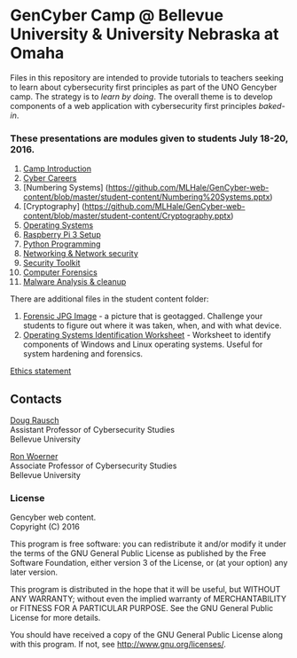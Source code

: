 # GenCyber Camp @ Bellevue University & University Nebraska at Omaha
Files in this repository are intended to provide tutorials to teachers seeking to learn about cybersecurity first principles as part of the UNO Gencyber camp. The strategy is to *learn by doing*. The overall theme is to develop components of a web application with cybersecurity first principles *baked-in*.

### These presentations are modules given to students July 18-20, 2016. 

1. [Camp Introduction](https://github.com/MLHale/GenCyber-web-content/blob/master/student-content/Gen-Cyber%20Intro%20-%202016.pptx)
2. [Cyber Careers](https://github.com/MLHale/GenCyber-web-content/blob/master/student-content/Cyber%20Resume.pptx)
3. [Numbering Systems] (https://github.com/MLHale/GenCyber-web-content/blob/master/student-content/Numbering%20Systems.pptx)
4. [Cryptography] (https://github.com/MLHale/GenCyber-web-content/blob/master/student-content/Cryptography.pptx)
3. [Operating Systems](https://github.com/MLHale/GenCyber-web-content/blob/master/student-content/Operating%20Systems.pptx)
4. [Raspberry Pi 3 Setup](https://github.com/MLHale/GenCyber-web-content/blob/master/student-content/Raspberry%20Pi%203.pptx)
5. [Python Programming](https://github.com/MLHale/GenCyber-web-content/blob/master/student-content/Python.pptx)
5. [Networking & Network security](https://github.com/MLHale/GenCyber-web-content/blob/master/student-content/Networking.pptx)
6. [Security Toolkit](https://github.com/MLHale/GenCyber-web-content/blob/master/student-content/Security%20Toolkit.pptx)
7. [Computer Forensics](https://github.com/MLHale/GenCyber-web-content/blob/master/student-content/Forensics.pptx)
8. [Malware Analysis & cleanup](https://github.com/MLHale/GenCyber-web-content/blob/master/student-content/Malware.pptx)

There are additional files in the student content folder: <br />
1. [Forensic JPG Image](https://github.com/MLHale/GenCyber-web-content/blob/master/student-content/Forensics-Geotagged-image.jpg) - a picture that is geotagged. Challenge your students to figure out where it was taken, when, and with what device. <br />
2. [Operating Systems Identification Worksheet](https://github.com/MLHale/GenCyber-web-content/blob/master/student-content/Operating%20System%20ID%20Sheet.docx) - Worksheet to identify components of Windows and Linux operating systems.  Useful for system hardening and forensics. 

[Ethics statement](https://github.com/MLHale/GenCyber-web-content/tree/master/ethics-statement)


## Contacts

[Doug Rausch](http://www.auroracybersecurity.com/leadership/)   
Assistant Professor of Cybersecurity Studies  
Bellevue University    

[Ron Woerner](http://academic2.bellevue.edu/rwoerner/)   
Associate Professor of Cybersecurity Studies  
Bellevue University    

### License  
Gencyber web content.  
Copyright (C) 2016   

This program is free software: you can redistribute it and/or modify
it under the terms of the GNU General Public License as published by
the Free Software Foundation, either version 3 of the License, or
(at your option) any later version.

This program is distributed in the hope that it will be useful,
but WITHOUT ANY WARRANTY; without even the implied warranty of
MERCHANTABILITY or FITNESS FOR A PARTICULAR PURPOSE.  See the
GNU General Public License for more details.

You should have received a copy of the GNU General Public License
along with this program.  If not, see <http://www.gnu.org/licenses/>.
